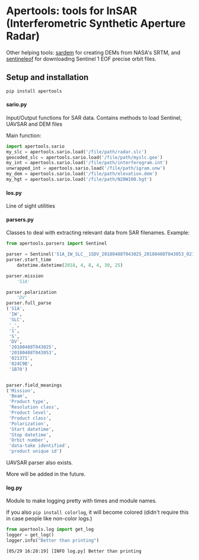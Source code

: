 
# Apertools: tools for InSAR (Interferometric Synthetic Aperture Radar)


Other helping tools: [sardem](https://github.com/scottstanie/sardem) for creating DEMs from NASA's SRTM, and [sentineleof](https://github.com/scottstanie/sentineleof) for downloading Sentinel 1 EOF precise orbit files.


## Setup and installation

```bash
pip install apertools
```


#### sario.py

Input/Output functions for SAR data.
Contains methods to load Sentinel, UAVSAR and DEM files

Main function: 

```python
import apertools.sario
my_slc = apertools.sario.load('/file/path/radar.slc')
geocoded_slc = apertools.sario.load('/file/path/myslc.geo')
my_int = apertools.sario.load('/file/path/interferogram.int')
unwrapped_int = apertools.sario.load('/file/path/igram.unw')
my_dem = apertools.sario.load('/file/path/elevation.dem')
my_hgt = apertools.sario.load('/file/path/N20W100.hgt')
```

#### los.py
Line of sight utilities

#### parsers.py

Classes to deal with extracting relevant data from SAR filenames.
Example:

```python
from apertools.parsers import Sentinel

parser = Sentinel('S1A_IW_SLC__1SDV_20180408T043025_20180408T043053_021371_024C9B_1B70.zip')
parser.start_time
    datetime.datetime(2018, 4, 8, 4, 30, 25)

parser.mission
    'S1A'

parser.polarization
    'DV'
parser.full_parse
('S1A',
 'IW',
 'SLC',
 '_',
 '1',
 'S',
 'DV',
 '20180408T043025',
 '20180408T043053',
 '021371',
 '024C9B',
 '1B70')


parser.field_meanings
('Mission',
 'Beam',
 'Product type',
 'Resolution class',
 'Product level',
 'Product class',
 'Polarization',
 'Start datetime',
 'Stop datetime',
 'Orbit number',
 'data-take identified',
 'product unique id')

```

UAVSAR parser also exists.

More will be added in the future.


#### log.py

Module to make logging pretty with times and module names.

If you also `pip install colorlog`, it will become colored (didn't require this in case people like non-color logs.)

```python
from apertools.log import get_log
logger = get_log()
logger.info("Better than printing")
```

```
[05/29 16:28:19] [INFO log.py] Better than printing
```
